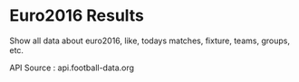 # Euro2016 Results
Show all data about euro2016, like, todays matches, fixture, teams, groups, etc.

API Source : api.football-data.org
